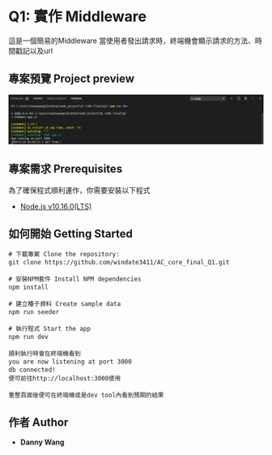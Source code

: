 # Q1: 實作 Middleware

這是一個簡易的Middleware
當使用者發出請求時，終端機會顯示請求的方法、時間戳記以及url

## 專案預覽 Project preview

![image](https://github.com/windate3411/AC_core_final_Q1/blob/master/result.PNG)

## 專案需求 Prerequisites

為了確保程式順利運作，你需要安裝以下程式 

+ [Node.js v10.16.0(LTS)](https://nodejs.org/en/)

## 如何開始 Getting Started
```
# 下載專案 Clone the repository:
git clone https://github.com/windate3411/AC_core_final_Q1.git

# 安裝NPM套件 Install NPM dependencies
npm install

# 建立種子資料 Create sample data
npm run seeder

# 執行程式 Start the app
npm run dev

順利執行時會在終端機看到
you are now listening at port 3000
db connected!
便可前往http://localhost:3000使用

重整頁面後便可在終端機或是dev tool內看到預期的結果
```

## 作者 Author

* **Danny Wang** 



 
 
 
 
 